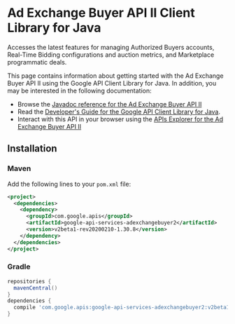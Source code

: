 # Ad Exchange Buyer API II Client Library for Java

Accesses the latest features for managing Authorized Buyers accounts, Real-Time Bidding configurations and auction metrics, and Marketplace programmatic deals.

This page contains information about getting started with the Ad Exchange Buyer API II
using the Google API Client Library for Java. In addition, you may be interested
in the following documentation:

* Browse the [Javadoc reference for the Ad Exchange Buyer API II][javadoc]
* Read the [Developer's Guide for the Google API Client Library for Java][google-api-client].
* Interact with this API in your browser using the [APIs Explorer for the Ad Exchange Buyer API II][api-explorer]

## Installation

### Maven

Add the following lines to your `pom.xml` file:

```xml
<project>
  <dependencies>
    <dependency>
      <groupId>com.google.apis</groupId>
      <artifactId>google-api-services-adexchangebuyer2</artifactId>
      <version>v2beta1-rev20200210-1.30.8</version>
    </dependency>
  </dependencies>
</project>
```

### Gradle

```gradle
repositories {
  mavenCentral()
}
dependencies {
  compile 'com.google.apis:google-api-services-adexchangebuyer2:v2beta1-rev20200210-1.30.8'
}
```

[javadoc]: https://googleapis.dev/java/google-api-services-adexchangebuyer2/latest/index.html
[google-api-client]: https://github.com/googleapis/google-api-java-client/
[api-explorer]: https://developers.google.com/apis-explorer/#p/adexchangebuyer2/v1/
